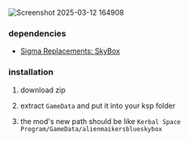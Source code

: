 ![Screenshot 2025-03-12 164908](https://github.com/user-attachments/assets/8f2514b9-f7d9-4a59-882d-d04ae0173383)
### dependencies
- [Sigma Replacements: SkyBox](https://github.com/Sigma88/Sigma-Replacements/releases)

### installation
1. download zip

2. extract `GameData` and put it into your ksp folder

3. the mod's new path should be like `Kerbal Space Program/GameData/alienmaikersblueskybox`
